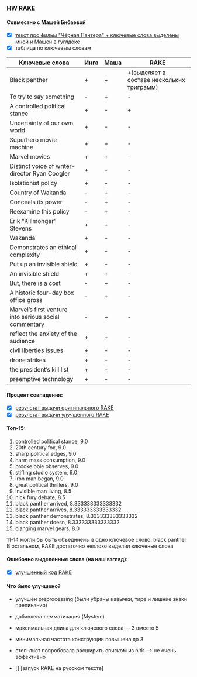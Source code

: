 ### HW RAKE
#### Совместно с Машей Бибаевой
- [x] [текст про фильм "Чёрная Пантера" + ключевые слова выделены мной и Машей в гуглдоке](https://docs.google.com/document/d/1j5p2sc8HoWWiSpwcUqXYE2kylt7paMbPTUtc8Y06p9Y/edit?usp=sharing)
- [x] таблица по ключевым словам

Ключевые слова|Инга|Маша|RAKE
--------------|----|----|----
Black panther|+|+|+(выделяет в составе нескольких триграмм)
To try to say something|-|+|-
A controlled political stance|+|-|+
Uncertainty of our own world|+|-|-
Superhero movie machine|+|+|-
Marvel movies|+|+|-
Distinct voice of writer-director Ryan Coogler|+|-|-
Isolationist policy|+|-|-
Country of Wakanda|-|+|-
Conceals its power|-|+|-
Reexamine this policy|-|+|-
Erik “Killmonger” Stevens|+|+|-
Wakanda|+|-|-
Demonstrates an ethical complexity|+|-|-
Put up an invisible shield|+|-|-
An invisible shield|+|+|-
But, there is a cost|-|+|-
A historic four-day box office gross|-|+|-
Marvel’s first venture into serious social commentary|-|+|-
reflect the anxiety of the audience|+|+|-
civil liberties issues|+|-|-
drone strikes|+|-|-
the president’s kill list|+|-|-
preemptive technology|+|-|-


#### Процент совпадения: 
- [x] [результат выдачи оригинального RAKE](./old_RAKE.txt)
- [x] [результат выдачи улучшенного RAKE](./panther_keywords.txt)

#### Топ-15:
1. controlled political stance, 9.0
2. 20th century fox, 9.0
3. sharp political edges, 9.0
4. harm mass consumption, 9.0
5. brooke obie observes, 9.0
6. stifling studio system, 9.0
7. iron man began, 9.0
8. great political thrillers, 9.0
9. invisible man living, 8.5
10. nick fury debate, 8.5
11. black panther arrived, 8.333333333333332
12. black panther arrives, 8.333333333333332
13. black panther demonstrates, 8.333333333333332
14. black panther doesn, 8.333333333333332
15. clanging marvel gears, 8.0

11-14 могли бы быть объединены в одно ключевое слово: black panther
В остальном, RAKE достаточно неплохо выделил ключеные слова

#### Ошибочно выделенные слова (на наш взгляд): 

- [x] [улучшенный код RAKE](./rake.py)

#### Что было улучшено?
 - улучшен preprocessing (были убраны кавычки, тире и лишние знаки препинания)
 - добавлена лемматизация (Mystem)
 - максимальная длина для ключевого слова — 3 вместо 5
 - минимальная частота конструкции повышена до 3
 - стоп-лист попробовала расширить списком из nltk —> не очень эффективно
 
- [] [запуск RAKE на русском тексте]
